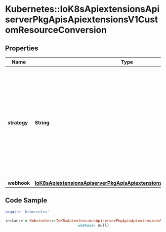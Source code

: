 # Kubernetes::IoK8sApiextensionsApiserverPkgApisApiextensionsV1CustomResourceConversion

## Properties

Name | Type | Description | Notes
------------ | ------------- | ------------- | -------------
**strategy** | **String** | strategy specifies how custom resources are converted between versions. Allowed values are: - &#x60;None&#x60;: The converter only change the apiVersion and would not touch any other field in the custom resource. - &#x60;Webhook&#x60;: API Server will call to an external webhook to do the conversion. Additional information   is needed for this option. This requires spec.preserveUnknownFields to be false, and spec.conversion.webhook to be set. | 
**webhook** | [**IoK8sApiextensionsApiserverPkgApisApiextensionsV1WebhookConversion**](IoK8sApiextensionsApiserverPkgApisApiextensionsV1WebhookConversion.md) |  | [optional] 

## Code Sample

```ruby
require 'Kubernetes'

instance = Kubernetes::IoK8sApiextensionsApiserverPkgApisApiextensionsV1CustomResourceConversion.new(strategy: null,
                                 webhook: null)
```


